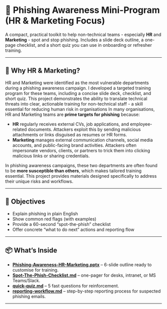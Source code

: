 # 🎯 Phishing Awareness Mini-Program (HR & Marketing Focus)

A compact, practical toolkit to help non-technical teams - especially **HR** and **Marketing** - spot and stop phishing. Includes a slide deck outline, a one-page checklist, and a short quiz you can use in onboarding or refresher training.  

---

## 📌 Why HR & Marketing?
HR and Marketing were identified as the most vulnerable departments during a phishing awareness campaign. I developed a targeted training program for these teams, including a concise slide deck, checklist, and short quiz. This project demonstrates the ability to translate technical threats into clear, actionable training for non-technical staff - a skill essential for reducing human risk in organisations
In many organisations, HR and Marketing teams are **prime targets for phishing** because:  

- **HR** regularly receives external CVs, job applications, and employee-related documents. Attackers exploit this by sending malicious attachments or links disguised as resumes or HR forms.  
- **Marketing** manages external communication channels, social media accounts, and public-facing brand activities. Attackers often impersonate vendors, clients, or partners to trick them into clicking malicious links or sharing credentials.  

In phishing awareness campaigns, these two departments are often found to be **more susceptible than others**, which makes tailored training essential. This project provides materials designed specifically to address their unique risks and workflows.  

---

## 🎯 Objectives
- Explain phishing in plain English  
- Show common red flags (with examples)  
- Provide a 60-second “spot-the-phish” checklist  
- Offer concrete “what to do next” actions and reporting flow  
 

---

## 📦 What’s Inside
- **[Phishing-Awareness-HR-Marketing.pptx](Phishing-Awareness-HR-Marketing.pptx)** – 6-slide outline ready to customise for training.  
- **[Spot-The-Phish-Checklist.md](Spot-The-Phish-Checklist.md)** – one-pager for desks, intranet, or MS Teams/Slack.  
- **[quick-quiz.md](quick-quiz.md)** – 5 fast questions for reinforcement.  
- **[reporting-workflow.md](reporting-workflow.md)** – step-by-step reporting process for suspected phishing emails.  

---




